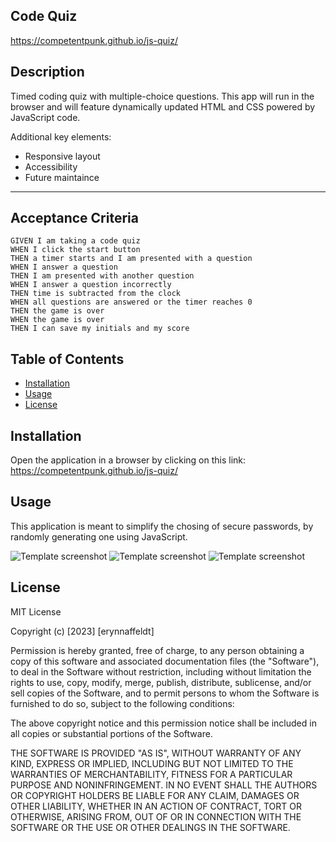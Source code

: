 ## Code Quiz
https://competentpunk.github.io/js-quiz/

## Description

Timed coding quiz with multiple-choice questions. This app will run in the browser and will feature dynamically updated HTML and CSS powered by JavaScript code.

Additional key elements:
- Responsive layout
- Accessibility
- Future maintaince

---

## Acceptance Criteria

```
GIVEN I am taking a code quiz
WHEN I click the start button
THEN a timer starts and I am presented with a question
WHEN I answer a question
THEN I am presented with another question
WHEN I answer a question incorrectly
THEN time is subtracted from the clock
WHEN all questions are answered or the timer reaches 0
THEN the game is over
WHEN the game is over
THEN I can save my initials and my score
```

## Table of Contents 

- [Installation](#installation)
- [Usage](#usage)
- [License](#license)

## Installation

Open the application in a browser by clicking on this link:
https://competentpunk.github.io/js-quiz/

## Usage

This application is meant to simplify the chosing of secure passwords, by randomly generating one using JavaScript.

![Template screenshot](./assets/images/challenge-3-screenshot-1.png)
![Template screenshot](./assets/images/challenge-3-screenshot-2.png)
![Template screenshot](./assets/images/challenge-3-screenshot-3.png)

## License

MIT License

Copyright (c) [2023] [erynnaffeldt]

Permission is hereby granted, free of charge, to any person obtaining a copy
of this software and associated documentation files (the "Software"), to deal
in the Software without restriction, including without limitation the rights
to use, copy, modify, merge, publish, distribute, sublicense, and/or sell
copies of the Software, and to permit persons to whom the Software is
furnished to do so, subject to the following conditions:

The above copyright notice and this permission notice shall be included in all
copies or substantial portions of the Software.

THE SOFTWARE IS PROVIDED "AS IS", WITHOUT WARRANTY OF ANY KIND, EXPRESS OR
IMPLIED, INCLUDING BUT NOT LIMITED TO THE WARRANTIES OF MERCHANTABILITY,
FITNESS FOR A PARTICULAR PURPOSE AND NONINFRINGEMENT. IN NO EVENT SHALL THE
AUTHORS OR COPYRIGHT HOLDERS BE LIABLE FOR ANY CLAIM, DAMAGES OR OTHER
LIABILITY, WHETHER IN AN ACTION OF CONTRACT, TORT OR OTHERWISE, ARISING FROM,
OUT OF OR IN CONNECTION WITH THE SOFTWARE OR THE USE OR OTHER DEALINGS IN THE
SOFTWARE.